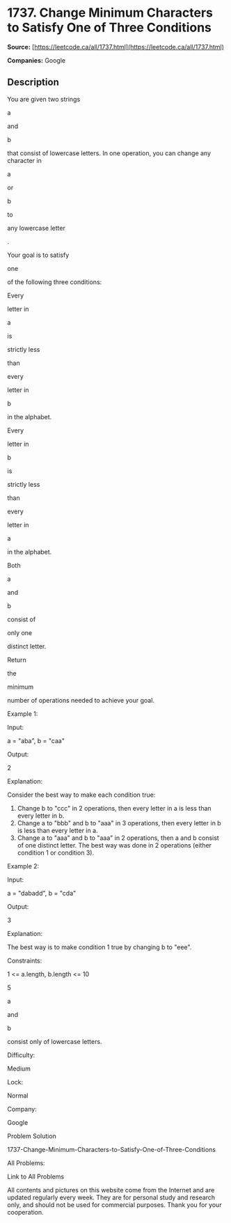 # 1737. Change Minimum Characters to Satisfy One of Three Conditions

**Source:** [https://leetcode.ca/all/1737.html](https://leetcode.ca/all/1737.html)

**Companies:** Google

## Description

You are given two strings

a

and

b

that consist of
            lowercase letters. In one operation, you can change any character in

a

or

b

to

any lowercase letter

.

Your goal is to satisfy

one

of the following three conditions:

Every

letter in

a

is

strictly
                    less

than

every

letter in

b

in the
                    alphabet.

Every

letter in

b

is

strictly
                    less

than

every

letter in

a

in the
                    alphabet.

Both

a

and

b

consist of

only
                    one

distinct letter.

Return

the

minimum

number of operations needed to achieve your
                goal.

Example 1:

Input:

a = "aba", b = "caa"

Output:

2

Explanation:

Consider the best way to make each condition true:
1) Change b to "ccc" in 2 operations, then every letter in a is less than every letter in b.
2) Change a to "bbb" and b to "aaa" in 3 operations, then every letter in b is less than every letter in a.
3) Change a to "aaa" and b to "aaa" in 2 operations, then a and b consist of one distinct letter.
The best way was done in 2 operations (either condition 1 or condition 3).

Example 2:

Input:

a = "dabadd", b = "cda"

Output:

3

Explanation:

The best way is to make condition 1 true by changing b to "eee".

Constraints:

1 <= a.length, b.length <= 10

5

a

and

b

consist only of lowercase letters.

Difficulty:

Medium

Lock:

Normal

Company:

Google

Problem Solution

1737-Change-Minimum-Characters-to-Satisfy-One-of-Three-Conditions

All Problems:

Link to All Problems

All contents and pictures on this website come from the Internet and are updated regularly
        every week. They are for personal study and research only, and should not be used for
        commercial purposes. Thank you for your cooperation.

